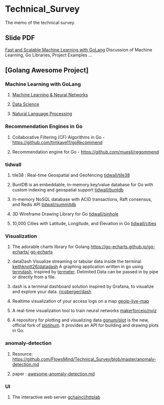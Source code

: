# Technical_Survey
The memo of the technical survey.

## Slide PDF
[Fast and Scalable Machine Learning with GoLang](https://github.com/FlowsMind/Technical_Survey/blob/master/fast-and-scalable-machine-learning-with-golang.pdf)
Discussion of Machine Learning, Go Libraries, Project Examples ...


## [Golang Awesome Project]

### Machine Learning with GoLang

1. [Machine Learning & Neural Networks](https://github.com/FlowsMind/Technical_Survey/blob/master/Go-ML.md)

2. [Data Science](https://github.com/FlowsMind/Technical_Survey/blob/master/Go-DataScience.md)

3. [Natural Language Processing](https://github.com/FlowsMind/Technical_Survey/blob/master/Go-NLP.md)

### Recommendation Engines in Go
1. Collaborative Filtering (CF) Algorithms in Go - https://github.com/timkaye11/goRecommend

2. Recommendation engine for Go - https://github.com/muesli/regommend

### tidwall

1. tile38 : Real-time Geospatial and Geofencing
[tidwall/tile38](https://github.com/tidwall/tile38)

2. BuntDB is an embeddable, in-memory key/value database for Go with custom indexing and geospatial support
[tidwall/buntdb](https://github.com/tidwall/buntdb)

3. In-memory NoSQL database with ACID transactions, Raft consensus, and Redis API
[tidwall/summitdb](https://github.com/tidwall/summitdb)

4. 3D Wireframe Drawing Library for Go 
[tidwall/pinhole](https://github.com/tidwall/pinhole)

5. 10,000 Cities with Latitude, Longitude, and Elevation in Go
[tidwall/cities](https://github.com/tidwall/cities)


### Visualization
1. The adorable charts library for Golang https://go-echarts.github.io/go-echarts/
[go-echarts](https://github.com/go-echarts/go-echarts)

2. dataDash Visualize streaming or tabular data inside the terminal
[keithknott26/datadash](https://github.com/keithknott26/datadash)
A graphing application written in go using [termdash](https://github.com/mum4k/termdash), inspired by [termeter](https://github.com/atsaki/termeter). Delimited Data can be passed in by pipe or directly from a file.

3. dash is a terminal dashboard solution inspired by Grafana, to visualize and explore your data.
[ricoberger/dash](https://github.com/ricoberger/dash)

4. Realtime visualization of your access logs on a map
[geoip-live-map](https://github.com/ramanenka/geoip-live-map)

5. A real-time visualization tool to train neural networks
[makerforceio/nviz](https://github.com/makerforceio/nviz)

6. A repository for plotting and visualizing data
[gonum/plot](https://github.com/gonum/plot) is the new, official fork of [plotinum](https://code.google.com/p/plotinum). It provides an API for building and drawing plots in Go.

### anomaly-detection
1. Resource: https://github.com/FlowsMind/Technical_Survey/blob/master/anomaly-detection.md

2. paper : [awesome-anomaly-detection.md](https://github.com/FlowsMind/Technical_Survey/blob/master/awesome-anomaly-detection.md)

### UI
1. The interactive web server
[gchaincl/httplab](https://github.com/gchaincl/httplab)


